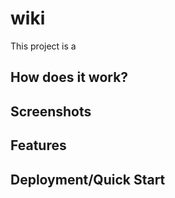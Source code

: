 # wiki
This project is a 

## How does it work?

## Screenshots

## Features

## Deployment/Quick Start
